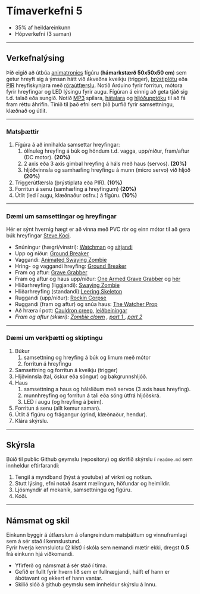 # Tímaverkefni 5

- 35% af heildareinkunn
- Hópverkefni (3 saman)


---

## Verkefnalýsing 

Þið eigið að útbúa [animatronics](https://github.com/VESM1VS/AFANGI/wiki/Mekatr%C3%B3nik#animatronics) fígúru (**hámarkstærð 50x50x50 cm**) sem getur hreyft sig á ýmsan hátt við ákveðna kveikju (trigger), [þrýstiplötu](https://www.instructables.com/Use-a-DIY-Pressure-Plate-Switch-to-Automate-Your-H/) eða [PIR](https://lastminuteengineers.com/pir-sensor-arduino-tutorial/) hreyfiskynjara með [röraútfærslu](https://www.youtube.com/watch?v=aPhuZUS0zrc&ab_channel=Halstaff%27sAnimatronicWorkshop). Notið Arduino fyrir forritun, mótora fyrir hreyfingar og LED lýsingu fyrir augu. Fígúran á einnig að geta tjáð sig t.d. talað eða sungið. Notið [MP3](https://www.dfrobot.com/product-1121.html) spilara, [hátalara](https://thepihut.com/products/stereo-enclosed-speaker-set-3w-4-ohm) og [hljóðupptöku](https://www.audacityteam.org/) til að fá fram réttu áhrifin. Tínið til það efni sem þið þurfið fyrir samsettningu, klæðnað og útlit.

---

### Matsþættir

1. Fígúra á að innihalda samsettar hreyfingar: 
   1. ólínuleg hreyfing á búk og höndum t.d. vagga, upp/niður, fram/aftur (DC motor). **(20%)**
   1. 2 axis eða 3 axis gimbal hreyfing á háls með haus (servos). **(20%)** 
   1. hljóðvinnsla og samhæfing hreyfingu á munn (micro servo) við hljóð **(20%)**
1. Triggerútfærsla (þrýstiplata eða PIR). **(10%)**
1. Forritun á senu (samhæfing á hreyfingum) **(20%)**
1. Útlit (led í augu, klæðnaður osfrv.) á fígúru. **(10%)**

---

### Dæmi um samsettingar og hreyfingar 
Hér er sýnt hvernig hægt er að vinna með PVC rör og einn mótor til að gera búk hreyfingar [Steve Koci](https://youtu.be/mDxZNeLr8nI).

- Snúningur (hægri/vinstri): [Watchman](https://www.spiderhillpropworks.com/Animated-Watchman-Complete-Kit_p_32.html) og [sitjandi](https://www.youtube.com/watch?v=wxkXeRpMUpY&ab_channel=FrightProps)
- Upp og niður: [Ground Breaker](https://www.spiderhillpropworks.com/Animated-Ground-Breaker-Complete-Kit-_p_57.html) 
- Vaggandi: [Animated Swaying Zombie](https://www.spiderhillpropworks.com/Animated-Swaying-Zombie-Basic-Kit-_p_23.html)
- Hring- og vaggandi hreyfing: [Ground Breaker](https://www.youtube.com/watch?v=YJYXlgN1PaU)
- Fram og aftur: [Grave Grabber](http://www.fulcrumsites.com/haunt/html/the_grave_grabber.html)
- Fram og aftur og haus upp/niður: [One Armed Grave Grabber](https://www.youtube.com/watch?v=Ill7k_zleuQ) og [hér](http://www.fulcrumsites.com/haunt/html/the_one-armed_grave_grabber.html) 
- Hliðarhreyfing (liggjandi): [Swaying Zombie](https://www.youtube.com/watch?v=pk85vAiTC9U)
- Hliðarhreyfing (standandi):[Leering Skeleton](https://www.youtube.com/watch?v=Kyi7D8PKBPQ&ab_channel=deoblo85)
- Ruggandi (upp/niður): [Rockin Corpse](https://www.youtube.com/watch?v=x_cv7uOKOZo&ab_channel=deoblo85)
- Ruggandi (fram og aftur) og snúa haus: [The Watcher Prop](https://www.youtube.com/watch?v=M9avbEOjebE&ab_channel=deoblo85)
- Að hræra í pott: [Cauldron creep](https://www.youtube.com/watch?v=4t6pAuB6jDY), [leiðbeiningar](http://devilschariot.blogspot.com/)
- _Fram og aftur (skæri): [Zombie clown](https://www.youtube.com/watch?v=Cjkal0K9-PI&ab_channel=deoblo85) , [part 1 ](https://www.youtube.com/watch?v=z1G8xuvyhHk&ab_channel=deoblo85) , [part 2](https://www.youtube.com/watch?v=dj2RxPFyLcM&ab_channel=deoblo85)_

<!--
- Flókið: [DIY Legion Prop one motor, 6 movements (linkage og latex)](https://www.youtube.com/watch?v=Bv3bVVeowyg)
- [Shiatsu (nuddtæki) Zombie Halloween Prop Full Build](https://www.youtube.com/watch?v=U79K-0LTPQw&ab_channel=Montclair%27sLair)
- [Omars Haunted Trail](http://omarshauntedtrail.com/Props/props.htm)
-->

---

### Dæmi um verkþætti og skiptingu

1. Búkur 
   1. samsettning og hreyfing á búk og limum með mótor 
   1. forritun á hreyfingu
1. Samsettning og forritun á kveikju (trigger) 
1. Hljðvinnsla (tal, öskur eða söngur) og bakgrunnshljóð.
1. Haus
   1. samsettning a haus og hálsliðum með servos (3 axis haus hreyfing).
   1. munnhreyfing og forritun á tali eða söng útfrá hljóðskrá.
   1. LED í augu (og hreyfing á þeim).
1. Forritun á senu (allt kemur saman).
1. Útlit á fígúru og frágangur (grind, klæðnaður, hendur).
1. Klára skýrslu.


---

## Skýrsla 
Búið til public Github geymslu (repository) og skrifið skýrslu í `readme.md` sem innheldur eftirfarandi: 

1. Tengil á myndband (hýst á youtube) af virkni og notkun. 
1. Stutt lýsing, efni notað ásamt mælingum, höfundar og heimildir.
1. Ljósmyndir af mekaník, samsettningu og fígúru.
1. Kóði.

--- 

## Námsmat og skil
Einkunn byggir á útfærslum á ofangreindum matsþáttum og vinnuframlagi sem á sér stað í kennslustund.<br>
Fyrir hverja kennslulotu (2 klst) í skóla sem nemandi mætir ekki, dregst **0.5** frá einkunn hjá viðkomandi.

- Yfirferð og námsmat á sér stað í tíma.
- Gefið er fullt fyrir hvern lið sem er fullnægjandi, hálft ef hann er ábótavant og ekkert ef hann vantar.
- Skilið slóð á github geymslu sem innheldur skýrslu á Innu.


